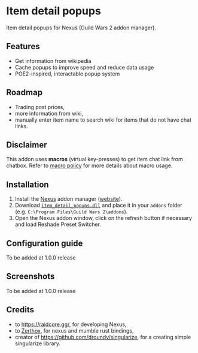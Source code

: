 # Item detail popups
Item detail popups for Nexus (Guild Wars 2 addon manager).

## Features
- Get information from wikipedia
- Cache popups to improve speed and reduce data usage
- POE2-inspired, interactable popup system

## Roadmap
- Trading post prices, 
- more information from wiki, 
- manually enter item name to search wiki for items that do not have chat links.

## Disclaimer
This addon uses **macros** (virtual key-presses) to get item chat link from chatbox. Refer to [macro policy](https://help.guildwars2.com/hc/en-us/articles/360013762153-Policy-Macros-and-Macro-Use) for more details about macro usage.

## Installation
1. Install the [Nexus](https://github.com/RaidcoreGG/Nexus) addon manager ([website](https://raidcore.gg/Nexus)).
2. Download [`item_detail_popups.dll`](../../releases/latest) and place it in your `addons` folder (e.g. `C:\Program Files\Guild Wars 2\addons`).
3. Open the Nexus addon window, click on the refresh button if necessary and load Reshade Preset Switcher.

## Configuration guide
To be added at 1.0.0 release

## Screenshots
To be added at 1.0.0 release

## Credits
- to https://raidcore.gg/, for developing Nexus,
- to [Zerthox](https://github.com/zerthox), for nexus and mumble rust bindings,
- creator of https://github.com/droundy/singularize, for a creating simple singularize library.
